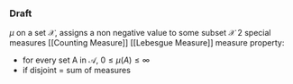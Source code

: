 ### Draft
$\mu$ on a set $\mathcal{X}$, assigns a non negative value to some subset $\mathcal{X}$
2 special measures [[Counting Measure]] [[Lebesgue Measure]]
measure property:
- for every set A in $\mathcal{A}$, $0\le\mu(A)\le\infty$   
- if disjoint = sum of measures